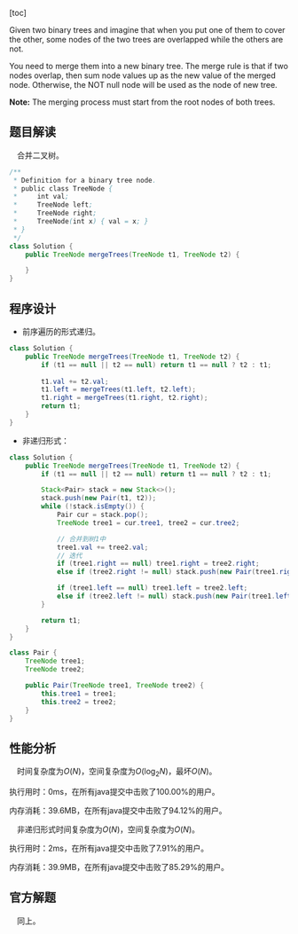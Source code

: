 [toc]

Given two binary trees and imagine that when you put one of them to cover the other, some nodes of the two trees are overlapped while the others are not.

You need to merge them into a new binary tree. The merge rule is that if two nodes overlap, then sum node values up as the new value of the merged node. Otherwise, the NOT null node will be used as the node of new tree.



**Note:** The merging process must start from the root nodes of both trees.



## 题目解读

&emsp;合并二叉树。

```java
/**
 * Definition for a binary tree node.
 * public class TreeNode {
 *     int val;
 *     TreeNode left;
 *     TreeNode right;
 *     TreeNode(int x) { val = x; }
 * }
 */
class Solution {
    public TreeNode mergeTrees(TreeNode t1, TreeNode t2) {

    }
}
```

## 程序设计

* 前序遍历的形式递归。

```java
class Solution {
    public TreeNode mergeTrees(TreeNode t1, TreeNode t2) {
        if (t1 == null || t2 == null) return t1 == null ? t2 : t1;
        
        t1.val += t2.val;
        t1.left = mergeTrees(t1.left, t2.left);
        t1.right = mergeTrees(t1.right, t2.right);
        return t1;
    }
}
```

* 非递归形式：

```java
class Solution {
    public TreeNode mergeTrees(TreeNode t1, TreeNode t2) {
        if (t1 == null || t2 == null) return t1 == null ? t2 : t1;

        Stack<Pair> stack = new Stack<>();
        stack.push(new Pair(t1, t2));
        while (!stack.isEmpty()) {
            Pair cur = stack.pop();
            TreeNode tree1 = cur.tree1, tree2 = cur.tree2;

            // 合并到树1中
            tree1.val += tree2.val;
            // 迭代
            if (tree1.right == null) tree1.right = tree2.right;
            else if (tree2.right != null) stack.push(new Pair(tree1.right, tree2.right));

            if (tree1.left == null) tree1.left = tree2.left;
            else if (tree2.left != null) stack.push(new Pair(tree1.left, tree2.left));
        }

        return t1;
    }
}

class Pair {
    TreeNode tree1;
    TreeNode tree2;

    public Pair(TreeNode tree1, TreeNode tree2) {
        this.tree1 = tree1;
        this.tree2 = tree2;
    }
}
```

## 性能分析

&emsp;时间复杂度为$O(N)$，空间复杂度为$O(\log_2N)$，最坏$O(N)$。

执行用时：0ms，在所有java提交中击败了100.00%的用户。

内存消耗：39.6MB，在所有java提交中击败了94.12%的用户。

&emsp;非递归形式时间复杂度为$O(N)$，空间复杂度为$O(N)$。

执行用时：2ms，在所有java提交中击败了7.91%的用户。

内存消耗：39.9MB，在所有java提交中击败了85.29%的用户。

## 官方解题

&emsp;同上。